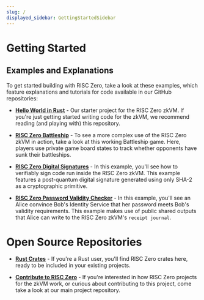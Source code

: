 ```yaml
---
slug: /
displayed_sidebar: GettingStartedSidebar
---
```

# Getting Started

## Examples and Explanations 
To get started building with RISC Zero, take a look at these examples, which feature explanations and tutorials for code available in our GitHub repositories:

* [**Hello World in Rust**](examples/rust_starter.md) - Our starter project for the RISC Zero zkVM. If you're just getting started writing code for the zkVM, we recommend reading (and playing with) this repository.

* [**RISC Zero Battleship**](examples/battleship_rust_explainer.md) - To see a more complex use of the RISC Zero zkVM in action, take a look at this working Battleship game. Here, players use private game board states to track whether opponents have sunk their battleships.

* [**RISC Zero Digital Signatures**](examples/digital_signatures_explainer.md) - In this example, you'll see how to verifiably sign code run inside the RISC Zero zkVM. This example features a post-quantum digital signature generated using only SHA-2 as a cryptographic primitive.

* [**RISC Zero Password Validity Checker**](examples/password-checker.md) - In this example, you'll see an Alice convince Bob's Identity Service that her password meets Bob's validity requirements. This example makes use of public shared outputs that Alice can write to the RISC Zero zkVM's `receipt journal`.

# Open Source Repositories

* [**Rust Crates**](https://github.com/risc0/risc0#rust-crates) - If you're a Rust user, you'll find RISC Zero crates here, ready to be included in your existing projects.

* [**Contribute to RISC Zero**](http://www.github.com/risc0/risc0) - If you're interested in how RISC Zero projects for the zkVM work, or curious about contributing to this project, come take a look at our main project repository.
